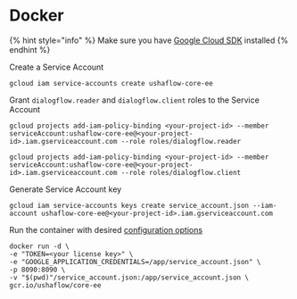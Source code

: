 # Docker

{% hint style="info" %}
Make sure you have [Google Cloud SDK](https://cloud.google.com/sdk/docs) installed
{% endhint %}

Create a Service Account

```text
gcloud iam service-accounts create ushaflow-core-ee
```

Grant `dialogflow.reader` and `dialogflow.client` roles to the Service Account

```text
gcloud projects add-iam-policy-binding <your-project-id> --member serviceAccount:ushaflow-core-ee@<your-project-id>.iam.gserviceaccount.com --role roles/dialogflow.reader
```

```text
gcloud projects add-iam-policy-binding <your-project-id> --member serviceAccount:ushaflow-core-ee@<your-project-id>.iam.gserviceaccount.com --role roles/dialogflow.client
```

Generate Service Account key

```text
gcloud iam service-accounts keys create service_account.json --iam-account ushaflow-core-ee@<your-project-id>.iam.gserviceaccount.com
```

Run the container with desired [configuration options](../configuration.md)

```text
docker run -d \
-e "TOKEN=<your license key>" \
-e "GOOGLE_APPLICATION_CREDENTIALS=/app/service_account.json" \
-p 8090:8090 \
-v "$(pwd)"/service_account.json:/app/service_account.json \
gcr.io/ushaflow/core-ee
```

